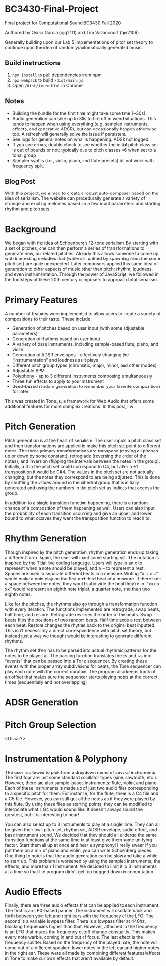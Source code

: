 # BC3430-Final-Project
Final project for Computational Sound BC3430 Fall 2020

Authored by Oscar Garcia (ojg2111) and Tim Vallancourt (tpv2106)

Generally building upon our Lab 5 implementations of pitch set theory to continue upon the idea of randomly/automatically generated music. 

## Build instructions

1. `npm install` to pull dependencies from npm
2. `npx webpack` to build `/dist/main.js`
3. Open `/dist/index.html` in Chrome

## Notes

* Building the bundle for the first time might take some time (~30s).
* Audio generation can take up to 30s to fire off in weird situations. This tends to happen when using everything 
(e.g. sampled instruments, effects, and generative ADSR), but can occasionally happen otherwise too. A refresh will
generally solve the issue if persistent. 
* See logs for general notes on what is happening. ADSR not logged.
* If you see errors, double check to see whether the initial pitch class set is out of bounds or not; typically due to
pitch classes >6 when set to a tonal group
* Sampler synths (i.e., violin, piano, and flute presets) do not work with frequency split.  

## Blog Post

With this project, we aimed to create a robust auto-composer based on the idea of serialism. The website can procedurally generate a variety of strange and exciting melodies based on a few input parameters and starting rhythm and pitch sets.

# Background

We began with the idea of Schoenberg’s 12-tone serialism. By starting with a set of pitches, one can then perform a series of transformations to generate new, but related pitches. Already this allows someone to come up with interesting melodies that (while still unified by spawning from the some pitch set) are quite unexpected. Later composers applied this same idea of generation to other aspects of music other than pitch: rhythm, loudness, and even instrumentation. Through the power of JavaScript, we followed in the footsteps of these 20th century composers to approach total serialism.

# Primary Features

A number of features were implemented to allow users to create a variety of compositions to their taste. These include:

* Generation of pitches based on user input (with some adjustable parameters)
* Generation of rhythms based on user input
* A variety of base instruments, including sample-based flute, piano, and violin.
* Generation of ADSR envelopes - effectively changing the “instrumentation” and loudness as it plays
* Different pitch group types (chromatic, major, minor, and other modes)
* Adjustable BPM
* Polyphony - up to 3 different instruments composing simultaneously
* Three fun effects to apply to your instrument
* Seed-based random generation to remember your favorite compositions for later

This was created in Tone.js, a framework for Web Audio that offers some additional features for more complex creations. In this post, I w

# Pitch Generation

Pitch generation is at the heart of serialism. The user inputs a pitch class set and then transformations are applied to make this pitch set point to different notes. The three primary transformations are transpose (moving all pitches up or down by some constant), retrograde (reversing the order of the notes), and inversion (flipping the intervals between the notes in the group). Initially, a 0 in the pitch set could correspond to C4, but after a +1 transposition it would be C#4. The values in the pitch set are not actually changing, but the notes they correspond to are being adjusted. This is done by shuffling the values around in the dihedral group that is initially generated and using the numbers in the pitch set as indices that access the group.

In addition to a single transition function happening, there is a random chance of a composition of them happening as well. Users can also input the probability of each transition occurring and give an upper and lower bound to what octaves they want the transposition function to reach to.

# Rhythm Generation

Though inspired by the pitch generation, rhythm generation ends up taking a different form. Again, the user will input some starting set. The notation is inspired by the Tidal live coding language. Users will type in an x to represent when a note should be played, and a ~ to represent a rest. Spaces are used to separate different beats in a measure. Writing “x ~ x ~” would make a note play on the first and third beat of a measure. If there isn’t a space between the notes, they would subdivide the beat they’re in. “xxx x xx” would represent an eighth note triplet, a quarter note, and then two eighth notes. 

Like for the pitches, the rhythms also go through a transformation function with every iteration. The functions implemented are retrograde, swap beats, half time, and restore. Retrograde reverses the order of the beats. Swap beats flips the positions of two random beats. Half time adds a rest between each beat. Restore changes the rhythm back to the original beat inputted. This isn’t necessarily a direct correspondence with pitch set theory, but instead just a way we thought would be interesting to generate different rhythms.

The rhythm set then has to be parsed into actual rhythmic patterns for the notes to be played at. The parsing function translates the xs and ~s into “events” that can be passed into a Tone sequencer. By creating these events with the proper array subdivisions for beats, the Tone sequencer can play each note with the correct duration. The program also keeps track of an offset that makes sure the sequencer starts playing notes at the correct times (sequentially and not overlapping)

# ADSR Generation

<Oscar>

# Pitch Group Selection

<Oscar?>

# Instrumentation & Polyphony

The user is allowed to pick from a dropdown menu of several instruments. The first four are just some standard oscillator types (sine, sawtooth, etc.). However, there are also sample-based instruments: flute, violin, and piano. Each of these instruments is made up of just two audio files corresponding to a specific pitch for them. For instance, for the flute, there is a C4 file and a C5 file. However, you can still get all the notes as if they were played by this flute. By using these files as starting points, they can be modified to interpolate what a G4 would sound like. It doesn’t always sound the greatest, but it is interesting to hear!

You can also select up to 3 instruments to play at a single time. They can all be given their own pitch set, rhythm set, ADSR envelope, audio effect, and base instrument sound. We decided that they should all undergo the same transition functions at the same time to at least give them some unifying factor. Start them all up at once and hear a symphony! I really swear if you put them on a mix of piano and violin, you can write Schoenberg pieces. One thing to note is that the audio generation can be slow and take a while to start up. This problem is worsened by using the sampled instruments, the effects, and more than 1 instrument. We decided to limit it to 3 instruments at a time so that the program didn’t get too bogged down in computation. 

# Audio Effects
 
Finally, there are three audio effects that can be applied to each instrument. The first is an LFO-based panner. The instrument will oscillate back and forth between your left and right ears with the frequency of the LFO. The second is a variable lowpass filter. There is a lowpass filter at 440hz, blocking frequencies higher than that. However, attached to the frequency is an LFO that makes the frequency cutoff change constantly. This makes every note warble, coming in and out of focus. The last effect is the frequency splitter. Based on the frequency of the played note, the note will come out of a different speaker: lower notes in the left ear and higher notes in the right ear. These were all made by combining different features/effects in Tone to make our own effects that aren’t available by default.



